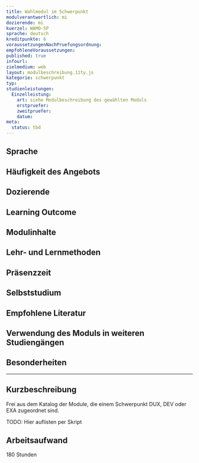 ```yaml
---
title: Wahlmodul im Schwerpunkt
modulverantwortlich: mi
dozierende: mi
kuerzel: WAMO-SP
sprache: deutsch
kreditpunkte: 6
voraussetzungenNachPruefungsordnung: 
empfohleneVoraussetzungen: 
published: true
infourl: 
zielmedium: web
layout: modulbeschreibung.11ty.js
kategorie: schwerpunkt
typ: 
studienleistungen:
  Einzelleistung:
    art: siehe Modulbeschreibung des gewählten Moduls
    erstpruefer: 
    zweitpruefer: 
    datum:
meta:
  status: tbd    
---
```


## Sprache

## Häufigkeit des Angebots

## Dozierende

## Learning Outcome

## Modulinhalte

## Lehr- und Lernmethoden

## Präsenzzeit

## Selbststudium

## Empfohlene Literatur

## Verwendung des Moduls in weiteren Studiengängen

## Besonderheiten

---

## Kurzbeschreibung

Frei aus dem Katalog der Module, die einem Schwerpunkt DUX, DEV oder EXA zugeordnet sind.

TODO: Hier auflisten per Skript

## Arbeitsaufwand
180 Stunden

